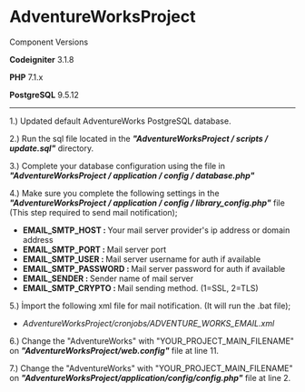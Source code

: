 # AdventureWorksProject

Component Versions

<b>Codeigniter</b> 3.1.8

<b>PHP</b> 7.1.x

<b>PostgreSQL</b> 9.5.12
<hr>

<p>1.) Updated default AdventureWorks PostgreSQL database.</p>
<p>2.) Run the sql file located in the <b><i>"AdventureWorksProject / scripts / update.sql"</i></b> directory.</p>
<p>3.) Complete your database configuration using the file in <b><i>"AdventureWorksProject / application / config / database.php"</i></b></p>
<p>4.) Make sure you complete the following settings in the <b><i>"AdventureWorksProject / application / config / library_config.php"</i></b> file (This step required to send mail notification);</p>
<ul>
<li><b>EMAIL_SMTP_HOST : </b>Your mail server provider's ip address or domain address</li>
<li><b>EMAIL_SMTP_PORT : </b>Mail server port</li>
<li><b>EMAIL_SMTP_USER : </b>Mail server username for auth if available</li>
<li><b>EMAIL_SMTP_PASSWORD : </b>Mail server password for auth if available</li>
<li><b>EMAIL_SENDER : </b>Sender name of mail server</li>
<li><b>EMAIL_SMTP_CRYPTO : </b>Mail sending method. (1=SSL, 2=TLS)</li>
</ul>
<p>5.) İmport the following xml file for mail notification. (It will run the .bat file);</p>
<ul>
<li><i>AdventureWorksProject/cronjobs/ADVENTURE_WORKS_EMAIL.xml</i></li>
</ul>
<p>6.) Change the "AdventureWorks" with "YOUR_PROJECT_MAIN_FILENAME" on <b><i>"AdventureWorksProject/web.config"</i></b> file at line 11.</p>
<p>7.) Change the "AdventureWorks" with "YOUR_PROJECT_MAIN_FILENAME" on <b><i>"AdventureWorksProject/application/config/config.php"</i></b> file at line 2.</p>